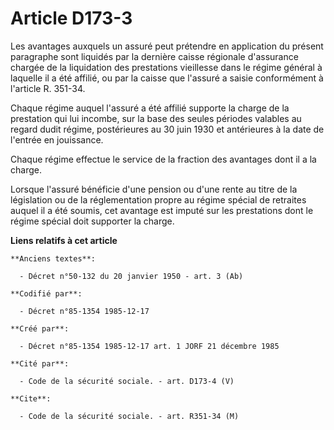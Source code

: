 # Article D173-3

Les avantages auxquels un assuré peut prétendre en application du présent paragraphe sont liquidés par la dernière caisse
régionale d'assurance chargée de la liquidation des prestations vieillesse dans le régime général à laquelle il a été
affilié, ou par la caisse que l'assuré a saisie conformément à l'article R. 351-34. 

Chaque régime auquel l'assuré a été affilié supporte la charge de la prestation qui lui incombe, sur la base des seules
périodes valables au regard dudit régime, postérieures au 30 juin 1930 et antérieures à la date de l'entrée en jouissance. 

Chaque régime effectue le service de la fraction des avantages dont il a la charge. 

Lorsque l'assuré bénéficie d'une pension ou d'une rente au titre de la législation ou de la réglementation propre au régime
spécial de retraites auquel il a été soumis, cet avantage est imputé sur les prestations dont le régime spécial doit
supporter la charge.

**Liens relatifs à cet article**

	**Anciens textes**:

	  - Décret n°50-132 du 20 janvier 1950 - art. 3 (Ab)

	**Codifié par**:

	  - Décret n°85-1354 1985-12-17

	**Créé par**:

	  - Décret n°85-1354 1985-12-17 art. 1 JORF 21 décembre 1985

	**Cité par**:

	  - Code de la sécurité sociale. - art. D173-4 (V)

	**Cite**:

	  - Code de la sécurité sociale. - art. R351-34 (M)
